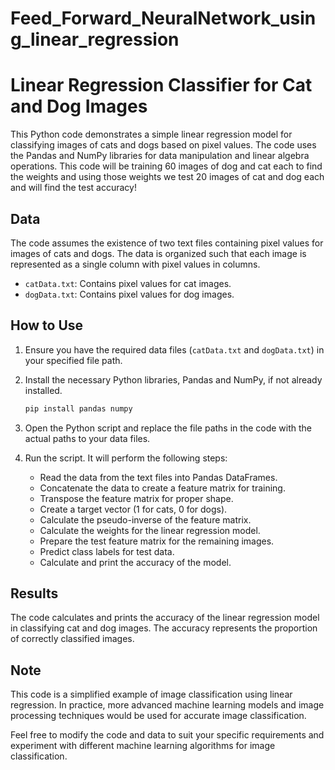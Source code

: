 # Feed_Forward_NeuralNetwork_using_linear_regression

# Linear Regression Classifier for Cat and Dog Images

This Python code demonstrates a simple linear regression model for classifying images of cats and dogs based on pixel values. The code uses the Pandas and NumPy libraries for data manipulation and linear algebra operations. This code will be training 60 images of dog and cat each to find the weights and using those weights we test 20 images of cat and dog each and will find the test accuracy!

## Data

The code assumes the existence of two text files containing pixel values for images of cats and dogs. The data is organized such that each image is represented as a single column with pixel values in columns.

- `catData.txt`: Contains pixel values for cat images.
- `dogData.txt`: Contains pixel values for dog images.

## How to Use

1. Ensure you have the required data files (`catData.txt` and `dogData.txt`) in your specified file path.
2. Install the necessary Python libraries, Pandas and NumPy, if not already installed.

    ```bash
    pip install pandas numpy
    ```

3. Open the Python script and replace the file paths in the code with the actual paths to your data files.

4. Run the script. It will perform the following steps:

   - Read the data from the text files into Pandas DataFrames.
   - Concatenate the data to create a feature matrix for training.
   - Transpose the feature matrix for proper shape.
   - Create a target vector (1 for cats, 0 for dogs).
   - Calculate the pseudo-inverse of the feature matrix.
   - Calculate the weights for the linear regression model.
   - Prepare the test feature matrix for the remaining images.
   - Predict class labels for test data.
   - Calculate and print the accuracy of the model.

## Results

The code calculates and prints the accuracy of the linear regression model in classifying cat and dog images. The accuracy represents the proportion of correctly classified images.

## Note

This code is a simplified example of image classification using linear regression. In practice, more advanced machine learning models and image processing techniques would be used for accurate image classification.

Feel free to modify the code and data to suit your specific requirements and experiment with different machine learning algorithms for image classification.
